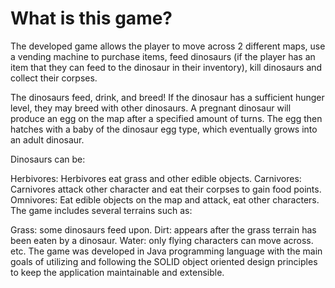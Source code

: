 # What is this game?

The developed game allows the player to move across 2 different maps, use a vending machine to purchase items, feed dinosaurs (if the player has an item that they can feed to the dinosaur in their inventory), kill dinosaurs and collect their corpses.

The dinosaurs feed, drink, and breed! If the dinosaur has a sufficient hunger level, they may breed with other dinosaurs. A pregnant dinosaur will produce an egg on the map after a specified amount of turns. The egg then hatches with a baby of the dinosaur egg type, which eventually grows into an adult dinosaur.

Dinosaurs can be:

Herbivores: Herbivores eat grass and other edible objects.
Carnivores: Carnivores attack other character and eat their corpses to gain food points.
Omnivores: Eat edible objects on the map and attack, eat other characters.
The game includes several terrains such as:

Grass: some dinosaurs feed upon.
Dirt: appears after the grass terrain has been eaten by a dinosaur.
Water: only flying characters can move across.
etc.
The game was developed in Java programming language with the main goals of utilizing and following the SOLID object oriented design principles to keep the application maintainable and extensible.
